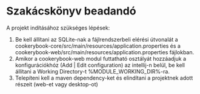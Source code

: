# Szakácskönyv beadandó

A projekt indításához szükséges lépések:
1. Be kell állítani az SQLite-nak a fájlrendszerbeli elérési útvonalát a cookerybook-core/src/main/resources/application.properties és a cookerybook-web/src/main/resources/application.properties fájlokban.
2. Amikor a cookerybook-web modul futtatható osztályát hozzáadjuk a konfigurációkhóz (Add | Edit configuration) az intellij-n belül, be kell állítani a Working Directory-t %MODULE_WORKING_DIR%-ra.
3. Telepíteni kell a maven dependency-ket és elindítani a projektnek adott részeit (web-et vagy desktop-ot)